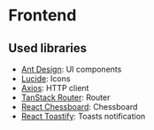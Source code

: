 # Frontend

## Used libraries

- [Ant Design](https://ant.design/): UI components
- [Lucide](https://lucide.dev/icons/): Icons
- [Axios](https://axios-http.com/docs/intro): HTTP client
- [TanStack Router](https://tanstack.com/router/v1): Router
- [React Chessboard](https://www.npmjs.com/package/react-chessboard): Chessboard
- [React Toastify](https://fkhadra.github.io/react-toastify/introduction): Toasts notification
